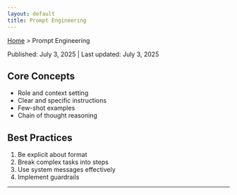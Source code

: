 ```yaml
---
layout: default
title: Prompt Engineering
---
```


[Home](../index.md) > Prompt Engineering

<div class="article-meta">
Published: July 3, 2025 | Last updated: July 3, 2025
</div>

## Core Concepts
- Role and context setting
- Clear and specific instructions
- Few-shot examples
- Chain of thought reasoning

## Best Practices
1. Be explicit about format
2. Break complex tasks into steps
3. Use system messages effectively
4. Implement guardrails

---

